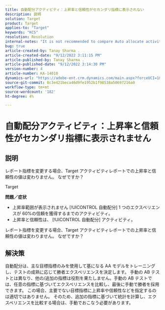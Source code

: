 ```yaml
---
title: 自動配分アクティビティ：上昇率と信頼性がセカンダリ指標に表示されない
description: 説明
solution: Target
product: Target
applies-to: "Target"
keywords: "KCS"
resolution: Resolution
internal-notes: "It is not recommended to compare Auto allocate activity report from Target classic because the Target classic UI does not support auto allocate reporting."
bug: true
article-created-by: Tanay Sharma .
article-created-date: "9/12/2022 3:11:15 PM"
article-published-by: Tanay Sharma .
article-published-date: "9/12/2022 3:14:30 PM"
version-number: 4
article-number: KA-14010
dynamics-url: "https://adobe-ent.crm.dynamics.com/main.aspx?forceUCI=1&pagetype=entityrecord&etn=knowledgearticle&id=09ca1c1f-ad32-ed11-9db1-002248086735"
source-git-commit: 0c3e421beca46d9fe1952b1f98538a50697216a0
workflow-type: tm+mt
source-wordcount: '182'
ht-degree: 4%

---
```


# 自動配分アクティビティ：上昇率と信頼性がセカンダリ指標に表示されません

## 説明


レポート指標を変更する場合、Target アクティビティレポートでの上昇率と信頼性の値は変わりません。 なぜですか？


Target



<b>問題／症状</b>

- 上昇率範囲が表示されません [!UICONTROL 自動配分] 1 つのエクスペリエンスが 60%の信頼を獲得するまでのアクティビティ。
- 上昇率と信頼性は、 [!UICONTROL 自動配分] アクティビティ。


レポート指標を変更する場合、Target アクティビティレポートでの上昇率と信頼性の値は変わりません。 なぜですか？


## 解決策




自動配分は、主な目標指標のみを使用して基になる AA モデルをトレーニングし、テストの成熟に応じて勝者エクスペリエンスを決定します。 手動の AB テストとは異なり、他の/追加の指標は役割を果たしません。手動の AB テストでは、任意の指標に基づいてエクスペリエンスを比較し、最後に手動で勝者を採用できます。 この場合、主要でない目標指標に上昇率や信頼性などを指定するのは適切ではありません。 そのため、追加の指標に基づいて統計を計算し、エクスペリエンスを比較する場合は、手動でおこなう必要があります。
